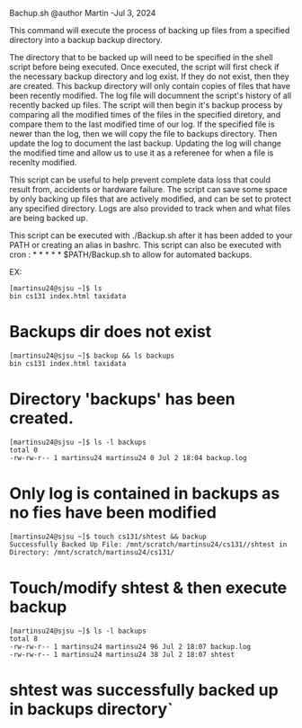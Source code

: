 Bachup.sh @author Martin -Jul 3, 2024

This command will execute the process of backing up files from a specified directory into a backup backup directory.

The directory that to be backed up will need to be specified in the shell script before being executed. Once executed, the script will first check if the necessary backup directory and log exist. If they do not exist, then they are created. This backup directory will only contain copies of files that have been recently modified. The log file will documnent the script's history of all recently backed up files. The script will then begin it's backup process by comparing all the modified times of the files in the specified diretory, and compare them to the last modified time of our log. If the specified file is newer than the log, then we will copy the file to backups directory. Then update the log to document the last backup. Updating the log will change the modified time and allow us to use it as a referenee for when a file is recenlty modified.

This script can be useful to help prevent complete data loss that could result from, accidents or hardware failure. The script can save some space by only backing up files that are actively modified, and can be set to protect any specified directory. Logs are also provided to track when and what files are being backed up.

This script can be executed with ./Backup.sh after it has been added to your PATH or creating an alias in bashrc. This script can also be executed with cron : * * * * * $PATH/Backup.sh to allow for automated backups.

EX:

	[martinsu24@sjsu ~]$ ls
	bin cs131 index.html taxidata
# Backups dir does not exist

	[martinsu24@sjsu ~]$ backup && ls backups
	bin cs131 index.html taxidata
# Directory 'backups' has been created.

	[martinsu24@sjsu ~]$ ls -l backups
	total 0
	-rw-rw-r-- 1 martinsu24 martinsu24 0 Jul 2 18:04 backup.log
# Only log is contained in backups as no fies have been modified

	[martinsu24@sjsu ~]$ touch cs131/shtest && backup
	Successfully Backed Up File: /mnt/scratch/martinsu24/cs131//shtest in Directory: /mnt/scratch/martinsu24/cs131/
# Touch/modify shtest & then execute backup

	[martinsu24@sjsu ~]$ ls -l backups
	total 8
	-rw-rw-r-- 1 martinsu24 martinsu24 96 Jul 2 18:07 backup.log
	-rw-rw-r-- 1 martinsu24 martinsu24 38 Jul 2 18:07 shtest
# shtest was successfully backed up in backups directory`
